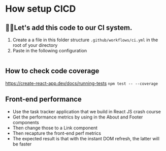 # How setup CICD

## 🏋️‍♀️Let's add this code to our CI system.

1. Create a a file in this folder structure `.github/workflows/ci.yml` in the root of your directory
2. Paste in the following configuration

```yml

```

## How to check code coverage

https://create-react-app.dev/docs/running-tests
`npm test -- --coverage`

## Front-end performance

* Use the task tracker application that we build in React JS crash course
* Get the performance metrics by using <a> in the About and Footer components
* Then change those to a Link component
* Then recapture the front-end perf metrics
* The expected result is that with the instant DOM refresh, the latter will be faster